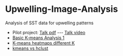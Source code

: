 # Upwelling-Image-Analysis

Analysis of SST data for upwelling patterns

* Pilot project: [Talk pdf](https://eeholmes.github.io/Upwelling-Image-Analysis/Analyses/Pilot/Dartmouth_Earth_Sci_Feb_2020.pdf) --- [Talk video](https://eeholmes.github.io/Upwelling-Image-Analysis/Analyses/Pilot/Zikan_Pilot_Talk.mp4)
* [Basic K-means Analysis 1](https://eeholmes.github.io/Upwelling-Image-Analysis/Analyses/Analysis1_K12_Centroids.html)
* [K-means heatmaps different K](https://eeholmes.github.io/Upwelling-Image-Analysis/Analyses/Analysis2_K_heatmaps.html)
* [kmeans vs hclust](https://eeholmes.github.io/Upwelling-Image-Analysis/Analyses/Analysis3_kmeans_hclust.html)


